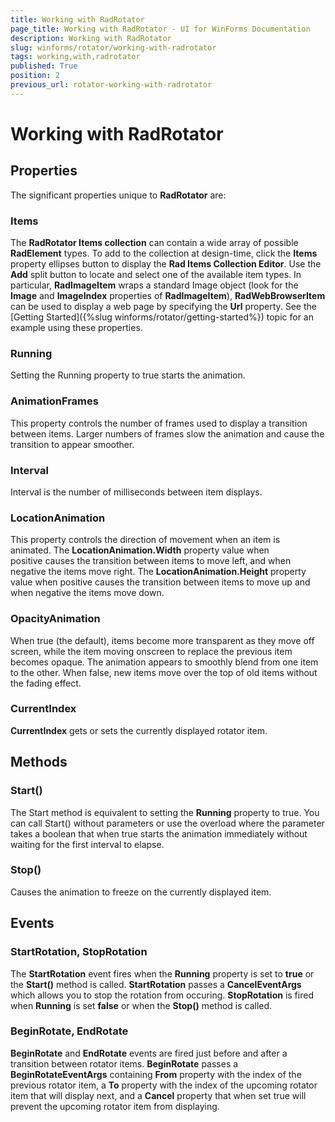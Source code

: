 ```yaml
---
title: Working with RadRotator
page_title: Working with RadRotator - UI for WinForms Documentation
description: Working with RadRotator
slug: winforms/rotator/working-with-radrotator
tags: working,with,radrotator
published: True
position: 2
previous_url: rotator-working-with-radrotator
---
```


# Working with RadRotator

## Properties

The significant properties unique to __RadRotator__ are:

### Items

The __RadRotator Items collection__ can contain a wide array of possible __RadElement__ types. To add to the collection at design-time, click the __Items__ property ellipses button to display the __Rad Items Collection Editor__. Use the __Add__ split button to locate and select one of the available item types. In particular, __RadImageItem__ wraps a standard Image object (look for the __Image__ and __ImageIndex__ properties of __RadImageItem__), __RadWebBrowserItem__ can be used to display a web page by specifying the __Url__ property. See the [Getting Started]({%slug winforms/rotator/getting-started%}) topic for an example using these properties.

### Running

Setting the Running property to true starts the animation.

### AnimationFrames

This property controls the number of frames used to display a transition between items. Larger numbers of frames slow the animation and cause the transition to appear smoother.

### Interval

Interval is the number of milliseconds between item displays.

### LocationAnimation

This property controls the direction of movement when an item is animated. The __LocationAnimation.Width__ property value when positive causes the transition between items to move left, and when negative the items move right. The __LocationAnimation.Height__ property value when positive causes the transition between items to move up and when negative the items move down.

### OpacityAnimation

When true (the default), items become more transparent as they move off screen, while the item moving onscreen to replace the previous item becomes opaque. The animation appears to smoothly blend from one item to the other. When false, new items move over the top of old items without the fading effect.

### CurrentIndex

__CurrentIndex__ gets or sets the currently displayed rotator item.

## Methods

### Start()

The Start method is equivalent to setting the __Running__ property to true. You can call Start() without parameters or use the overload where the parameter takes a boolean that when true starts the animation immediately without waiting for the first interval to elapse.

### Stop()

Causes the animation to freeze on the currently displayed item.

## Events

### StartRotation, StopRotation

The __StartRotation__ event fires when the __Running__ property is set to __true__ or the __Start()__ method is called. __StartRotation__ passes a __CancelEventArgs__ which allows you to stop the rotation from occuring. __StopRotation__ is fired when __Running__ is set __false__ or when the __Stop()__ method is called.

### BeginRotate, EndRotate

__BeginRotate__ and __EndRotate__ events are fired just before and after a transition between rotator items. __BeginRotate__ passes a __BeginRotateEventArgs__ containing __From__ property with the index of the previous rotator item, a __To__ property with the index of the upcoming rotator item that will display next, and a __Cancel__ property that when set true will prevent the upcoming rotator item from displaying.
